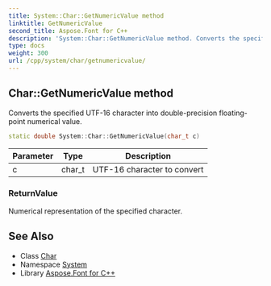 ```yaml
---
title: System::Char::GetNumericValue method
linktitle: GetNumericValue
second_title: Aspose.Font for C++
description: 'System::Char::GetNumericValue method. Converts the specified UTF-16 character into double-precision floating-point numerical value in C++.'
type: docs
weight: 300
url: /cpp/system/char/getnumericvalue/
---
```

## Char::GetNumericValue method


Converts the specified UTF-16 character into double-precision floating-point numerical value.

```cpp
static double System::Char::GetNumericValue(char_t c)
```


| Parameter | Type | Description |
| --- | --- | --- |
| c | char_t | UTF-16 character to convert |

### ReturnValue

Numerical representation of the specified character.

## See Also

* Class [Char](../)
* Namespace [System](../../)
* Library [Aspose.Font for C++](../../../)
